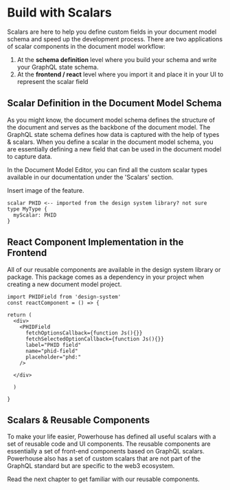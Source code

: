 # Build with Scalars

Scalars are here to help you define custom fields in your document model schema and speed up the development process.
There are two applications of scalar components in the document model workflow:

1. At the **schema definition** level where you build your schema and write your GraphQL state schema.
2. At the **frontend / react** level where you import it and place it in your UI to represent the scalar field

## Scalar Definition in the Document Model Schema

As you might know, the document model schema defines the structure of the document and serves as the backbone of the document model. The GraphQL state schema defines how data is captured with the help of types & scalars. When you define a scalar in the document model schema, you are essentially defining a new field that can be used in the document model to capture data.

In the Document Model Editor, you can find all the custom scalar types available in our documentation under the 'Scalars' section.

Insert image of the feature. 

````
scalar PHID <-- imported from the design system library? not sure
type MyType {
  myScalar: PHID
}   
````

## React Component Implementation in the Frontend

All of our reusable components are available in the design system library or package.
This package comes as a dependency in your project when creating a new document model project.
````
import PHIDField from 'design-system'
const reactComponent = () => {

return (
  <div>
    <PHIDField
      fetchOptionsCallback={function Js(){}}
      fetchSelectedOptionCallback={function Js(){}}
      label="PHID field"
      name="phid-field"
      placeholder="phd:"
    />

  </div>
  
  )

}
````

## Scalars & Reusable Components

To make your life easier, Powerhouse has defined all useful scalars with a set of reusable code and UI components.
The reusable components are essentially a set of front-end components based on GraphQL scalars. Powerhouse also has a set of custom scalars that are not part of the GraphQL standard but are specific to the web3 ecosystem.

Read the next chapter to get familiar with our reusable components. 